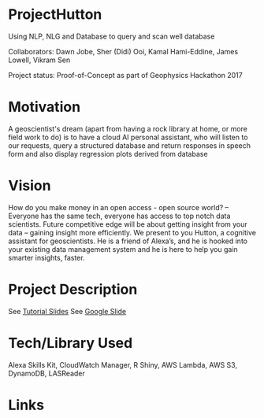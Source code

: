 # ProjectHutton
Using NLP, NLG and Database to query and scan well database  

Collaborators: Dawn Jobe, Sher (Didi) Ooi, Kamal Hami-Eddine, James Lowell, Vikram Sen  

Project status: Proof-of-Concept as part of Geophysics Hackathon 2017  


# Motivation 
A geoscientist's dream (apart from having a rock library at home, or more field work to do) is to have a cloud AI personal assistant, who will listen to our requests, query a structured database and return responses in speech form and also display regression plots derived from database


# Vision
How do you make money in an open access - open source world? – Everyone has the same tech, everyone has access to top notch data scientists.  Future competitive edge will be about getting insight from your data – gaining insight more efficiently.  We present to you Hutton, a cognitive assistant for geoscientists.  He is a friend of Alexa’s, and he is hooked into your existing data management system and he is here to help you gain smarter insights, faster.


# Project Description
See [Tutorial Slides](https://github.com/didiooi/ProjectHutton/blob/master/TeamHutton_Geophysics2017_Alexa_Training.pdf)
See [Google Slide](https://goo.gl/M2UFST)

# Tech/Library Used
Alexa Skills Kit, CloudWatch Manager, R Shiny, AWS Lambda, AWS S3, DynamoDB, LASReader


# Links


